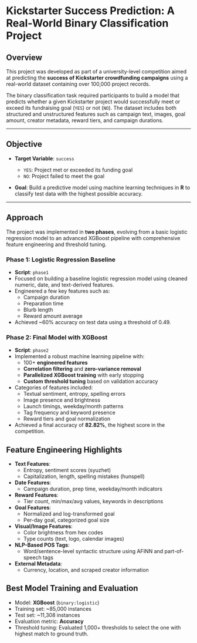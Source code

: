 # Kickstarter Success Prediction: A Real-World Binary Classification Project

## Overview

This project was developed as part of a university-level competition aimed at predicting the **success of Kickstarter crowdfunding campaigns** using a real-world dataset containing over 100,000 project records.

The binary classification task required participants to build a model that predicts whether a given Kickstarter project would successfully meet or exceed its fundraising goal (`YES`) or not (`NO`). The dataset includes both structured and unstructured features such as campaign text, images, goal amount, creator metadata, reward tiers, and campaign durations.

---

## Objective

- **Target Variable**: `success`  
  - `YES`: Project met or exceeded its funding goal  
  - `NO`: Project failed to meet the goal  

- **Goal**: Build a predictive model using machine learning techniques in **R** to classify test data with the highest possible accuracy.

---

## Approach

The project was implemented in **two phases**, evolving from a basic logistic regression model to an advanced XGBoost pipeline with comprehensive feature engineering and threshold tuning.

### Phase 1: Logistic Regression Baseline
- **Script**: `phase1`
- Focused on building a baseline logistic regression model using cleaned numeric, date, and text-derived features.
- Engineered a few key features such as:
  - Campaign duration
  - Preparation time
  - Blurb length
  - Reward amount average
- Achieved ~60% accuracy on test data using a threshold of 0.49.

### Phase 2: Final Model with XGBoost
- **Script**: `phase2`
- Implemented a robust machine learning pipeline with:
  - 100+ **engineered features**
  - **Correlation filtering** and **zero-variance removal**
  - **Parallelized XGBoost training** with early stopping
  - **Custom threshold tuning** based on validation accuracy
- Categories of features included:
  - Textual sentiment, entropy, spelling errors
  - Image presence and brightness
  - Launch timings, weekday/month patterns
  - Tag frequency and keyword presence
  - Reward tiers and goal normalization
- Achieved a final accuracy of **82.82%**, the highest score in the competition.


## Feature Engineering Highlights

- **Text Features**:
  - Entropy, sentiment scores (syuzhet)
  - Capitalization, length, spelling mistakes (hunspell)
- **Date Features**:
  - Campaign duration, prep time, weekday/month indicators
- **Reward Features**:
  - Tier count, min/max/avg values, keywords in descriptions
- **Goal Features**:
  - Normalized and log-transformed goal
  - Per-day goal, categorized goal size
- **Visual/Image Features**:
  - Color brightness from hex codes
  - Type counts (text, logo, calendar images)
- **NLP-Based POS Tags**:
  - Word/sentence-level syntactic structure using AFINN and part-of-speech tags
- **External Metadata**:
  - Currency, location, and scraped creator information

## Best Model Training and Evaluation

- Model: **XGBoost** (`binary:logistic`)
- Training set: ~85,000 instances  
- Test set: ~11,308 instances  
- Evaluation metric: **Accuracy**
- Threshold tuning: Evaluated 1,000+ thresholds to select the one with highest match to ground truth.
